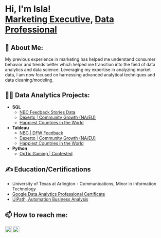 <h1>Hi, I'm Isla! <br/><a href="https://islaaltamirano.com">Marketing Executive</a>, <a href="https://github.com/islajae">Data Professional</a></h1>

<h2>👩 About Me:</h2>

My previous experience in marketing has helped me understand consumer behavior and trends better which helped me transition into the field of data analytics and data science. Leveraging my expertise in analyzing market data, I am now focused on harnessing advanced analytical techniques and data cleaning/modeling.

<h2>👨‍💻 Data Analytics Projects:</h2>

- <b>SQL</b>
  - [NBC Feedback Stories Data](https://github.com/islajae/SQL.portfolio/blob/82123d1c6ed6fbc3d9d8eb526e345787af8b1cb4/NBC%20Feedback%20Stories%20Data)
  - [Dexerto | Community Growth (NA/EU)](https://github.com/islajae/SQL.portfolio/blob/3e319696bbf492d99c95eac2ca6afb36a06fdcf5/Dexerto%20Community%20Growth)
  - [Happiest Countries in the World](https://github.com/)
- <b>Tableau</b>
  - [NBC | DFW Feedback](https://github.com/)
  - [Dexerto | Community Growth (NA/EU)](https://github.com/)
  - [Happiest Countries in the World](https://github.com/)
- <b>Python</b>
  - [OpTic Gaming | Contested](https://github.com/)

<h2>✍️ Education/Certifications</h2>

- University of Texas at Arlington - Communications, Minor in Information Technology
- [Google Data Analytics Professional Certificate](https://coursera.org/share/9f48008d18fcb24e613d84d9ce94d43c)
- [UiPath, Automation Business Analysis](https://www.coursera.org/account/accomplishments/verify/817CGH18KQ6V)


<h2> 📫 How to reach me:</h2>

[<img align="left" alt="Isla Altamirano | Email" width="22px" src="https://cdn.jsdelivr.net/npm/simple-icons@v3/icons/google.svg" />][email]
[<img align="left" alt="Isla Altamirano | LinkedIn" width="22px" src="https://cdn.jsdelivr.net/npm/simple-icons@v3/icons/linkedin.svg" />][linkedin]

[email]:  mailto:isla.altamirano94@gmail.com
[linkedin]: https://www.linkedin.com/in/isla-altamirano-04300b106/
